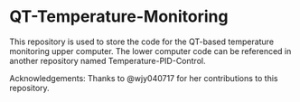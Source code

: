 # QT-Temperature-Monitoring

This repository is used to store the code for the QT-based temperature monitoring upper computer. The lower computer code can be referenced in another repository named Temperature-PID-Control.

Acknowledgements: Thanks to @wjy040717 for her contributions to this repository.
